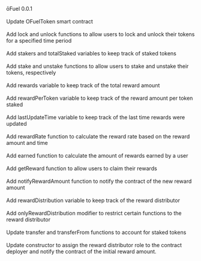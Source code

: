 ōFuel 0.0.1
<br>
<br>
Update OFuelToken smart contract
<br>
<br>
Add lock and unlock functions to allow users to lock and unlock their tokens for a specified time period
<br>
<br>
Add stakers and totalStaked variables to keep track of staked tokens
<br>
<br>
Add stake and unstake functions to allow users to stake and unstake their tokens, respectively
<br>
<br>
Add rewards variable to keep track of the total reward amount
<br>
<br>
Add rewardPerToken variable to keep track of the reward amount per token staked
<br>
<br>
Add lastUpdateTime variable to keep track of the last time rewards were updated
<br>
<br>
Add rewardRate function to calculate the reward rate based on the reward amount and time
<br>
<br>
Add earned function to calculate the amount of rewards earned by a user
<br>
<br>
Add getReward function to allow users to claim their rewards
<br>
<br>
Add notifyRewardAmount function to notify the contract of the new reward amount
<br>
<br>
Add rewardDistribution variable to keep track of the reward distributor
<br>
<br>
Add onlyRewardDistribution modifier to restrict certain functions to the reward distributor
<br>
<br>
Update transfer and transferFrom functions to account for staked tokens
<br>
<br>
Update constructor to assign the reward distributor role to the contract deployer and notify the contract of the initial reward amount.
<br>
